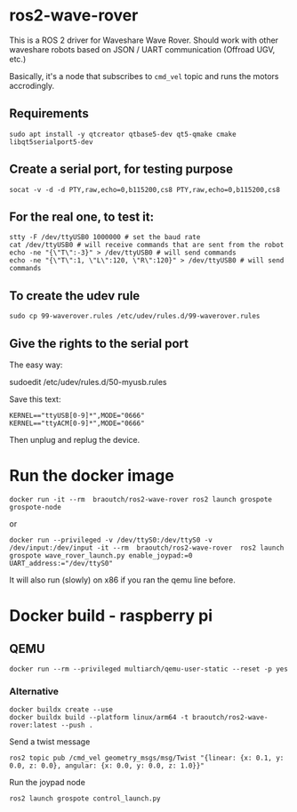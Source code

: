 # ros2-wave-rover

This is a ROS 2 driver for Waveshare Wave Rover.
Should work with other waveshare robots based on JSON / UART communication (Offroad UGV, etc.)

Basically, it's a node that subscribes to `cmd_vel` topic and runs the motors accrodingly.

## Requirements
```
sudo apt install -y qtcreator qtbase5-dev qt5-qmake cmake libqt5serialport5-dev
```

## Create a serial port, for testing purpose
```
socat -v -d -d PTY,raw,echo=0,b115200,cs8 PTY,raw,echo=0,b115200,cs8
```

## For the real one, to test it:
```
stty -F /dev/ttyUSB0 1000000 # set the baud rate
cat /dev/ttyUSB0 # will receive commands that are sent from the robot
echo -ne "{\"T\":-3}" > /dev/ttyUSB0 # will send commands
echo -ne "{\"T\":1, \"L\":120, \"R\":120}" > /dev/ttyUSB0 # will send commands
```

## To create the udev rule
```
sudo cp 99-waverover.rules /etc/udev/rules.d/99-waverover.rules
```


## Give the rights to the serial port
The easy way:

sudoedit /etc/udev/rules.d/50-myusb.rules

Save this text:
```
KERNEL=="ttyUSB[0-9]*",MODE="0666"
KERNEL=="ttyACM[0-9]*",MODE="0666"
```
Then unplug and replug the device.

# Run the docker image
```
docker run -it --rm  braoutch/ros2-wave-rover ros2 launch grospote grospote-node
```
or
```
docker run --privileged -v /dev/ttyS0:/dev/ttyS0 -v /dev/input:/dev/input -it --rm  braoutch/ros2-wave-rover  ros2 launch grospote wave_rover_launch.py enable_joypad:=0 UART_address:="/dev/ttyS0"
```
It will also run (slowly) on x86 if you ran the qemu line before.

# Docker build - raspberry pi

## QEMU
```
docker run --rm --privileged multiarch/qemu-user-static --reset -p yes
```

### Alternative
```
docker buildx create --use
docker buildx build --platform linux/arm64 -t braoutch/ros2-wave-rover:latest --push .
```

Send a twist message
```
ros2 topic pub /cmd_vel geometry_msgs/msg/Twist "{linear: {x: 0.1, y: 0.0, z: 0.0}, angular: {x: 0.0, y: 0.0, z: 1.0}}"
```

Run the joypad node
```
ros2 launch grospote control_launch.py
```